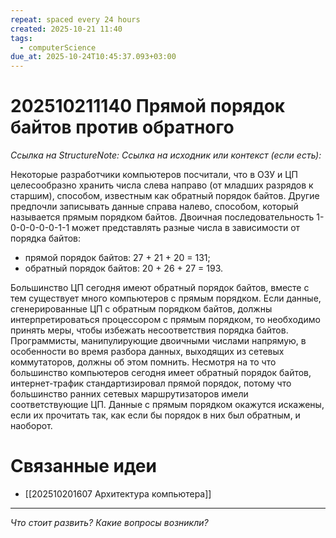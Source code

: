 ```yaml
---
repeat: spaced every 24 hours
created: 2025-10-21 11:40
tags:
  - computerScience
due_at: 2025-10-24T10:45:37.093+03:00
---
```

# 202510211140 Прямой порядок байтов против обратного

*Ссылка на StructureNote:*
*Ссылка на исходник или контекст (если есть):*

Некоторые разработчики компьютеров посчитали, что в ОЗУ и ЦП целесообразно хранить числа слева направо (от младших разрядов к старшим), способом, известным как обратный порядок байтов. Другие предпочли записывать данные справа налево, способом, который называется прямым порядком байтов. Двоичная последовательность 1-0-0-0-0-0-1-1 может представлять разные числа в зависимости от порядка байтов:

- прямой порядок байтов: 27 + 21 + 20 = 131;
- обратный порядок байтов: 20 + 26 + 27 = 193.

Большинство ЦП сегодня имеют обратный порядок байтов, вместе с тем существует много компьютеров с прямым порядком. Если данные, сгенерированные ЦП с обратным порядком байтов, должны интерпретироваться процессором с прямым порядком, то необходимо принять меры, чтобы избежать несоответствия порядка байтов. Программисты, манипулирующие двоичными числами напрямую, в особенности во время разбора данных, выходящих из сетевых коммутаторов, должны об этом помнить. Несмотря на то что большинство компьютеров сегодня имеет обратный порядок байтов, интернет-трафик стандартизировал прямой порядок, потому что большинство ранних сетевых маршрутизаторов имели соответствующие ЦП. Данные с прямым порядком окажутся искажены, если их прочитать так, как если бы порядок в них был обратным, и наоборот.

# Связанные идеи

- [[202510201607 Архитектура компьютера]]

---

*Что стоит развить? Какие вопросы возникли?*

